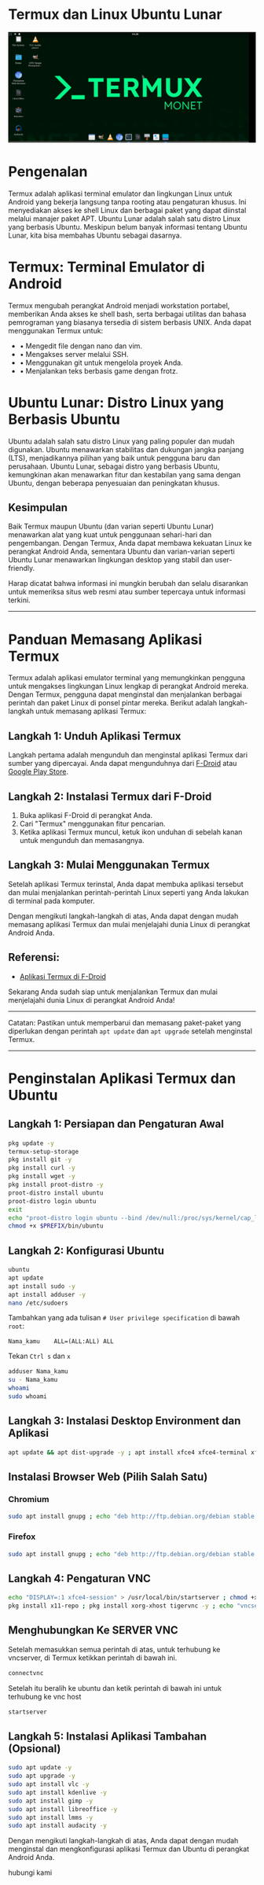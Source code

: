 # Termux dan Linux Ubuntu Lunar
![gambar termux](https://github.com/Day21cyber/Termux-dan-linux-ubuntu-lunar/blob/main/Screenshot_20240308_142819.jpg)
<html>
  <body>
<h1>Pengenalan</h1>
<p>Termux adalah aplikasi terminal emulator dan lingkungan Linux untuk Android yang bekerja langsung tanpa rooting atau pengaturan khusus. Ini menyediakan akses ke shell Linux dan berbagai paket yang dapat diinstal melalui manajer paket APT.
Ubuntu Lunar adalah salah satu distro Linux yang berbasis Ubuntu. Meskipun belum banyak informasi tentang Ubuntu Lunar, kita bisa membahas Ubuntu sebagai dasarnya.</p>
<h1>Termux: Terminal Emulator di Android</h1>
<p>Termux mengubah perangkat Android menjadi workstation portabel, memberikan Anda akses ke shell bash, serta berbagai utilitas dan bahasa pemrograman yang biasanya tersedia di sistem berbasis UNIX. Anda dapat menggunakan Termux untuk:</p>
    <ul>
<li>•	Mengedit file dengan nano dan vim.</li>
<li>•	Mengakses server melalui SSH.</li>
<li>•	Menggunakan git untuk mengelola proyek Anda.</li>
<li>•	Menjalankan teks berbasis game dengan frotz.</li>
    </ul>
  <h1>Ubuntu Lunar: Distro Linux yang Berbasis Ubuntu</h1>
<p>Ubuntu adalah salah satu distro Linux yang paling populer dan mudah digunakan. Ubuntu menawarkan stabilitas dan dukungan jangka panjang (LTS), menjadikannya pilihan yang baik untuk pengguna baru dan perusahaan.
Ubuntu Lunar, sebagai distro yang berbasis Ubuntu, kemungkinan akan menawarkan fitur dan kestabilan yang sama dengan Ubuntu, dengan beberapa penyesuaian dan peningkatan khusus.</p>
<h2>Kesimpulan</h2>
<p>Baik Termux maupun Ubuntu (dan varian seperti Ubuntu Lunar) menawarkan alat yang kuat untuk penggunaan sehari-hari dan pengembangan. Dengan Termux, Anda dapat membawa kekuatan Linux ke perangkat Android Anda, sementara Ubuntu dan varian-varian seperti Ubuntu Lunar menawarkan lingkungan desktop yang stabil dan user-friendly.</p>
<p>Harap dicatat bahwa informasi ini mungkin berubah dan selalu disarankan untuk memeriksa situs web resmi atau sumber tepercaya untuk informasi terkini.</p>
  </body>
</html>

---

# Panduan Memasang Aplikasi Termux

Termux adalah aplikasi emulator terminal yang memungkinkan pengguna untuk mengakses lingkungan Linux lengkap di perangkat Android mereka. Dengan Termux, pengguna dapat menginstal dan menjalankan berbagai perintah dan paket Linux di ponsel pintar mereka. Berikut adalah langkah-langkah untuk memasang aplikasi Termux:

## Langkah 1: Unduh Aplikasi Termux

Langkah pertama adalah mengunduh dan menginstal aplikasi Termux dari sumber yang dipercayai. Anda dapat mengunduhnya dari [F-Droid](https://f-droid.org/packages/com.termux/) atau [Google Play Store](https://play.google.com/store/apps/details?id=com.termux&hl=en&gl=US).

## Langkah 2: Instalasi Termux dari F-Droid

1. Buka aplikasi F-Droid di perangkat Anda.
2. Cari "Termux" menggunakan fitur pencarian.
3. Ketika aplikasi Termux muncul, ketuk ikon unduhan di sebelah kanan untuk mengunduh dan memasangnya.

## Langkah 3: Mulai Menggunakan Termux

Setelah aplikasi Termux terinstal, Anda dapat membuka aplikasi tersebut dan mulai menjalankan perintah-perintah Linux seperti yang Anda lakukan di terminal pada komputer.

Dengan mengikuti langkah-langkah di atas, Anda dapat dengan mudah memasang aplikasi Termux dan mulai menjelajahi dunia Linux di perangkat Android Anda.

## Referensi:
- [Aplikasi Termux di F-Droid](https://f-droid.org/packages/com.termux/)

Sekarang Anda sudah siap untuk menjalankan Termux dan mulai menjelajahi dunia Linux di perangkat Android Anda!

---
Catatan: Pastikan untuk memperbarui dan memasang paket-paket yang diperlukan dengan perintah `apt update` dan `apt upgrade` setelah menginstal Termux.

---


# Penginstalan Aplikasi Termux dan Ubuntu

## Langkah 1: Persiapan dan Pengaturan Awal
```bash
pkg update -y
termux-setup-storage 
pkg install git -y
pkg install curl -y
pkg install wget -y
pkg install proot-distro -y
proot-distro install ubuntu 
proot-distro login ubuntu 
exit
echo "proot-distro login ubuntu --bind /dev/null:/proc/sys/kernel/cap_last_cap" >> $PREFIX/bin/ubuntu
chmod +x $PREFIX/bin/ubuntu
```

## Langkah 2: Konfigurasi Ubuntu
```bash
ubuntu
apt update
apt install sudo -y
apt install adduser -y
nano /etc/sudoers
```
Tambahkan yang ada tulisan `# User privilege specification` di bawah `root`:
```
Nama_kamu    ALL=(ALL:ALL) ALL
```
Tekan `Ctrl s` dan `x`
```bash
adduser Nama_kamu
su - Nama_kamu 
whoami
sudo whoami
```

## Langkah 3: Instalasi Desktop Environment dan Aplikasi
```bash
apt update && apt dist-upgrade -y ; apt install xfce4 xfce4-terminal xfce4-whiskermenu-plugin ubuntu-wallpapers dbus-x11 sudo plank git gedit dconf-editor yaru-theme-gtk yaru-theme-icon -y ; git clone https://github.com/adi1090x/rofi ; cd rofi ; ./setup.sh ; cd ; ln -s /data/data/com.termux/files/home/storage
```

## Instalasi Browser Web (Pilih Salah Satu)
### Chromium
```bash
sudo apt install gnupg ; echo "deb http://ftp.debian.org/debian stable main contrib non-free" >> /etc/apt/sources.list ; sudo apt-key adv --keyserver hkp://keyserver.ubuntu.com --recv-keys 648ACFD622F3D138 ; sudo apt-key adv --keyserver hkp://keyserver.ubuntu.com --recv-keys 0E98404D386FA1D9 ; sudo apt-key adv --keyserver hkp://keyserver.ubuntu.com --recv-keys 605C66F00D6C9793 ; sudo apt update ; sudo apt install chromium
```
### Firefox
```bash
sudo apt install gnupg ; echo "deb http://ftp.debian.org/debian stable main contrib non-free" >> /etc/apt/sources.list ; sudo apt-key adv --keyserver hkp://keyserver.ubuntu.com --recv-keys 648ACFD622F3D138 ; sudo apt-key adv --keyserver hkp://keyserver.ubuntu.com --recv-keys 0E98404D386FA1D9 ; sudo apt-key adv --keyserver hkp://keyserver.ubuntu.com --recv-keys 605C66F00D6C9793 ; sudo apt update ; sudo apt install firefox-esr
```

## Langkah 4: Pengaturan VNC
```bash
echo "DISPLAY=:1 xfce4-session" > /usr/local/bin/startserver ; chmod +x /usr/local/bin/startserver
pkg install x11-repo ; pkg install xorg-xhost tigervnc -y ; echo "vncserver -geometry 1600x700 -listen tcp :1 ; DISPLAY=:1 xhost +" > ../usr/bin/connectvnc ; chmod +x ../usr/bin/connectvnc
```

## Menghubungkan Ke SERVER VNC
Setelah memasukkan semua perintah di atas, untuk terhubung ke vncserver, di Termux ketikkan perintah di bawah ini.
```bash
connectvnc
```
Setelah itu beralih ke ubuntu dan ketik perintah di bawah ini untuk terhubung ke vnc host
```bash
startserver
```

## Langkah 5: Instalasi Aplikasi Tambahan (Opsional)
```bash
sudo apt update -y
sudo apt upgrade -y
sudo apt install vlc -y
sudo apt install kdenlive -y
sudo apt install gimp -y
sudo apt install libreoffice -y
sudo apt install lmms -y
sudo apt install audacity -y
```

Dengan mengikuti langkah-langkah di atas, Anda dapat dengan mudah menginstal dan mengkonfigurasi aplikasi Termux dan Ubuntu di perangkat Android Anda.


hubungi kami 
